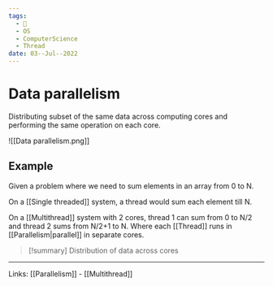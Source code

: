 ```yaml
---
tags:
  - 🌱
  - OS
  - ComputerScience
  - Thread
date: 03--Jul--2022
---
```


# Data parallelism

Distributing subset of the same data across computing cores and performing the same operation on each core.

![[Data parallelism.png]]

## Example

Given a problem where we need to sum elements in an array from 0 to N.

On a [[Single threaded]] system, a thread would sum each element till N.

On a [[Multithread]] system with 2 cores, thread 1 can sum from 0 to N/2 and thread 2 sums from N/2+1 to N. Where each [[Thread]] runs in [[Parallelism|parallel]] in separate cores.

> [!summary]
> Distribution of data across cores

---
Links: [[Parallelism]] - [[Multithread]]